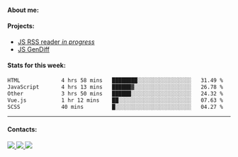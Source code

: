 #### About me:

#### Projects:
- [JS RSS reader *in progress*](https://github.com/GKoil/frontend-project-lvl3)
- [JS GenDiff](https://github.com/GKoil/GenDiff)

#### Stats for this week:
<!--START_SECTION:waka-->

```txt
HTML             4 hrs 58 mins   ████████░░░░░░░░░░░░░░░░░   31.49 %
JavaScript       4 hrs 13 mins   ██████▓░░░░░░░░░░░░░░░░░░   26.78 %
Other            3 hrs 50 mins   ██████░░░░░░░░░░░░░░░░░░░   24.32 %
Vue.js           1 hr 12 mins    ██░░░░░░░░░░░░░░░░░░░░░░░   07.63 %
SCSS             40 mins         █░░░░░░░░░░░░░░░░░░░░░░░░   04.27 %
```

<!--END_SECTION:waka-->
---
#### Contacts:

<a target='_blank' title='LinkedIn' href="https://www.linkedin.com/in/gkoil/">
  <img src="https://img.shields.io/badge/LinkedIn-0077B5?style=for-the-badge&logo=linkedin&logoColor=white" />
</a>
<a target='_blank' title='Telegram' href="https://t.me/gkoil">
  <img src="https://img.shields.io/badge/Telegram-2CA5E0?style=for-the-badge&logo=telegram&logoColor=white" />
</a>
<a target='_blank' title='Gmail' href="mailto: gk.grigorev@gmail.com">
  <img src="https://img.shields.io/badge/Gmail-D14836?style=for-the-badge&logo=gmail&logoColor=white" />
</a>

